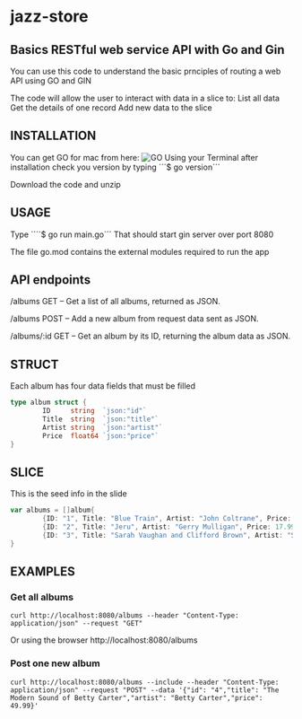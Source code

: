 # jazz-store
## Basics RESTful web service API with Go and Gin
You can use this code to understand the basic prnciples of routing a web API using GO and GIN

The code will allow the user to interact with data in a slice to:
	List all data
	Get the details of one record
	Add new data to the slice
## INSTALLATION
You can get GO for mac from here: ![GO](https://go.dev/doc/install)
Using your Terminal after installation check you version by typing ´´´$ go version´´´

Download the code and unzip

## USAGE

Type ´´´´$ go run main.go´´´
That should start gin server over port 8080

The file go.mod contains the external modules required to run the app

## API endpoints
/albums
    GET – Get a list of all albums, returned as JSON.

/albums
    POST – Add a new album from request data sent as JSON.

/albums/:id
    GET – Get an album by its ID, returning the album data as JSON.

## STRUCT
Each album has four data fields that must be filled 
```go
type album struct {
        ID     string  `json:"id"`
        Title  string  `json:"title"`
        Artist string  `json:"artist"`
        Price  float64 `json:"price"`
}
```
## SLICE
This is the seed info in the slide
```go
var albums = []album{
        {ID: "1", Title: "Blue Train", Artist: "John Coltrane", Price: 56.99},
        {ID: "2", Title: "Jeru", Artist: "Gerry Mulligan", Price: 17.99},
        {ID: "3", Title: "Sarah Vaughan and Clifford Brown", Artist: "Sarah Vaughan", Price: 39.99},
}
```
## EXAMPLES
### Get all albums
```
curl http://localhost:8080/albums --header "Content-Type: application/json" --request "GET"
```
Or using the browser
http://localhost:8080/albums

### Post one new album
```
curl http://localhost:8080/albums --include --header "Content-Type: application/json" --request "POST" --data '{"id": "4","title": "The Modern Sound of Betty Carter","artist": "Betty Carter","price": 49.99}'
```

